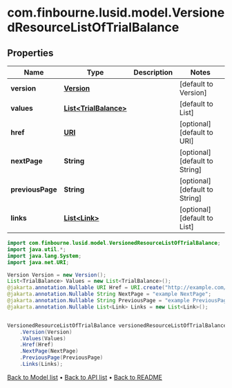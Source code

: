 # com.finbourne.lusid.model.VersionedResourceListOfTrialBalance

## Properties

Name | Type | Description | Notes
------------ | ------------- | ------------- | -------------
**version** | [**Version**](Version.md) |  | [default to Version]
**values** | [**List&lt;TrialBalance&gt;**](TrialBalance.md) |  | [default to List<TrialBalance>]
**href** | [**URI**](URI.md) |  | [optional] [default to URI]
**nextPage** | **String** |  | [optional] [default to String]
**previousPage** | **String** |  | [optional] [default to String]
**links** | [**List&lt;Link&gt;**](Link.md) |  | [optional] [default to List<Link>]

```java
import com.finbourne.lusid.model.VersionedResourceListOfTrialBalance;
import java.util.*;
import java.lang.System;
import java.net.URI;

Version Version = new Version();
List<TrialBalance> Values = new List<TrialBalance>();
@jakarta.annotation.Nullable URI Href = URI.create("http://example.com/Href");
@jakarta.annotation.Nullable String NextPage = "example NextPage";
@jakarta.annotation.Nullable String PreviousPage = "example PreviousPage";
@jakarta.annotation.Nullable List<Link> Links = new List<Link>();


VersionedResourceListOfTrialBalance versionedResourceListOfTrialBalanceInstance = new VersionedResourceListOfTrialBalance()
    .Version(Version)
    .Values(Values)
    .Href(Href)
    .NextPage(NextPage)
    .PreviousPage(PreviousPage)
    .Links(Links);
```


[Back to Model list](../README.md#documentation-for-models) &#8226; [Back to API list](../README.md#documentation-for-api-endpoints) &#8226; [Back to README](../README.md)
